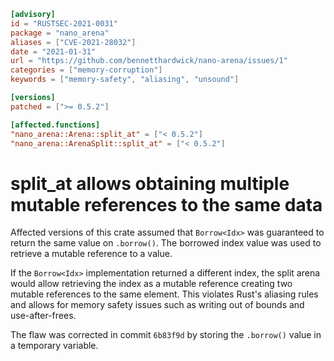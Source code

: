 ```toml
[advisory]
id = "RUSTSEC-2021-0031"
package = "nano_arena"
aliases = ["CVE-2021-28032"]
date = "2021-01-31"
url = "https://github.com/bennetthardwick/nano-arena/issues/1"
categories = ["memory-corruption"]
keywords = ["memory-safety", "aliasing", "unsound"]

[versions]
patched = [">= 0.5.2"]

[affected.functions]
"nano_arena::Arena::split_at" = ["< 0.5.2"]
"nano_arena::ArenaSplit::split_at" = ["< 0.5.2"]
```

# split_at allows obtaining multiple mutable references to the same data

Affected versions of this crate assumed that `Borrow<Idx>` was guaranteed to
return the same value on `.borrow()`. The borrowed index value was used to
retrieve a mutable reference to a value.

If the `Borrow<Idx>` implementation returned a different index, the split arena
would allow retrieving the index as a mutable reference creating two mutable
references to the same element. This violates Rust's aliasing rules and allows
for memory safety issues such as writing out of bounds and use-after-frees.

The flaw was corrected in commit `6b83f9d` by storing the `.borrow()` value in
a temporary variable.
